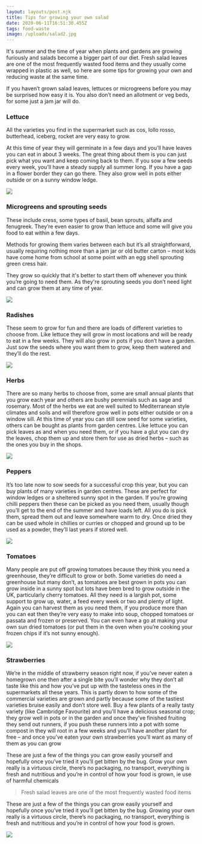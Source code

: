 ```yaml
---
layout: layouts/post.njk
title: Tips for growing your own salad
date: 2020-06-11T16:51:30.455Z
tags: food-waste
image: /uploads/salad2.jpg
---
```

It's summer and the time of year when plants and gardens are growing furiously and salads become a bigger part of our diet.   Fresh salad leaves are one of the most frequently wasted food items and they usually come wrapped in plastic as well, so here are some tips for growing your own and reducing waste at the same time.

If you haven’t grown salad leaves, lettuces or microgreens before you may be surprised how easy it is.  You also don’t need an allotment or veg beds, for some just a jam jar will do.

### Lettuce

All the varieties you find in the supermarket such as cos, lollo rosso, butterhead, iceberg, rocket are very easy to grow.

At this time of year they will germinate in a few days and you’ll have leaves you can eat in about 3 weeks. The great thing about them is you can just pick what you want and keep coming back to them.  If you sow a few seeds every week, you’ll have a steady supply all summer long. If you have a gap in a flower border they can go there.  They also grow well in pots either outside or on a sunny window ledge.

![](/uploads/lettuce2.jpg)



### **Microgreens and sprouting seeds**

These include cress, some types of basil, bean sprouts, alfalfa and fenugreek.  They’re even easier to grow than lettuce and some will give you food to eat within a few days.  

Methods for growing them varies between each but it’s all straightforward, usually requiring nothing more than a jam jar or old butter carton – most kids have come home from school at some point with an egg shell sprouting green cress hair.

They grow so quickly that it's better to start them off whenever you think you’re going to need them.  As they're sprouting seeds you don’t need light and can grow them at any time of year.

![](/uploads/microgreens2.png)



### **Radishes**

These seem to grow for fun and there are loads of different varieties to choose from. Like lettuce they will grow in most locations and will be ready to eat in a few weeks. They will also grow in pots if you don’t have a garden. Just sow the seeds where you want them to grow, keep them watered and they’ll do the rest.

![](/uploads/radish.png)

### **Herbs**

There are so many herbs to choose from, some are small annual plants that you grow each year and others are bushy perennials such as sage and rosemary. Most of the herbs we eat are well suited to Mediterranean style climates and soils and will therefore grow well in pots either outside or on a window sill. At this time of year you can still sow seed for some varieties, others can be bought as plants from garden centres. Like lettuce you can pick leaves as and when you need them, or if you have a glut you can dry the leaves, chop them up and store them for use as dried herbs – such as the ones you buy in the shops.

![](/uploads/herbs.png)

### **Peppers**

It’s too late now to sow seeds for a successful crop this year, but you can buy plants of many varieties in garden centres. These are perfect for window ledges or a sheltered sunny spot in the garden. If you’re growing chilli peppers then these can be picked as you need them, usually though you’ll get to the end of the summer and have loads left. All you do is pick them, spread them out and leave somewhere warm to dry. Once dried they can be used whole in chillies or curries or chopped and ground up to be used as a powder, they’ll last years if stored well.

![](/uploads/peppers.jpg)

### **Tomatoes**

Many people are put off growing tomatoes because they think you need a greenhouse, they’re difficult to grow or both. Some varieties do need a greenhouse but many don’t, as tomatoes are best grown in pots you can grow inside in a sunny spot but lots have been bred to grow outside in the UK, particularly cherry tomatoes. All they need is a largish pot, some support to grow up, water, a feed every week or two and plenty of light. Again you can harvest them as you need them, if you produce more than you can eat then they’re very easy to make into soup, chopped tomatoes or passata and frozen or preserved. You can even have a go at making your own sun dried tomatoes (or put them in the oven when you’re cooking your frozen chips if it’s not sunny enough).

![](/uploads/tomatoes.png)

### **Strawberries**

We’re in the middle of strawberry season right now, if you’ve never eaten a homegrown one then after a single bite you’ll wonder why they don’t all taste like this and how you’ve put up with the tasteless ones in the supermarkets all these years. This is partly down to how some of the commercial varieties are grown and partly because some of the tastiest varieties bruise easily and don’t store well. Buy a few plants of a really tasty variety (like Cambridge Favourite) and you’ll have a delicious seasonal crop; they grow well in pots or in the garden and once they’ve finished fruiting they send out runners, if you push these runners into a pot with some compost in they will root in a few weeks and you’ll have another plant for free – and once you’ve eaten your own strawberries you’ll want as many of them as you can grow

These are just a few of the things you can grow easily yourself and hopefully once you’ve tried it you’ll get bitten by the bug. Grow your own really is a virtuous circle, there’s no packaging, no transport, everything is fresh and nutritious and you’re in control of how your food is grown, ie use of harmful chemicals

> Fresh salad leaves are one of the most frequently wasted food items

These are just a few of the things you can grow easily yourself and hopefully once you’ve tried it you’ll get bitten by the bug. Growing your own really is a virtuous circle, there’s no packaging, no transport, everything is fresh and nutritious and you’re in control of how your food is grown.

![](/uploads/strawberries.png)